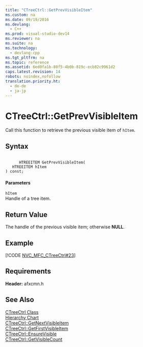 ```yaml
---
title: "CTreeCtrl::GetPrevVisibleItem"
ms.custom: na
ms.date: 09/19/2016
ms.devlang: 
  - C++
ms.prod: visual-studio-dev14
ms.reviewer: na
ms.suite: na
ms.technology: 
  - devlang-cpp
ms.tgt_pltfrm: na
ms.topic: reference
ms.assetid: 6ed0fa1b-80f5-4b0b-819c-ecb82c9961d2
caps.latest.revision: 14
robots: noindex,nofollow
translation.priority.ht: 
  - de-de
  - ja-jp
---
```

# CTreeCtrl::GetPrevVisibleItem
Call this function to retrieve the previous visible item of `hItem`.  
  
## Syntax  
  
```  
  
      HTREEITEM GetPrevVisibleItem(  
   HTREEITEM hItem   
) const;  
```  
  
#### Parameters  
 `hItem`  
 Handle of a tree item.  
  
## Return Value  
 The handle of the previous visible item; otherwise **NULL**.  
  
## Example  
 [!CODE [NVC_MFC_CTreeCtrl#23](../CodeSnippet/VS_Snippets_Cpp/NVC_MFC_CTreeCtrl#23)]  
  
## Requirements  
 **Header:** afxcmn.h  
  
## See Also  
 [CTreeCtrl Class](../vs140/CTreeCtrl-Class.md)   
 [Hierarchy Chart](../vs140/Hierarchy-Chart.md)   
 [CTreeCtrl::GetNextVisibleItem](../vs140/CTreeCtrl--GetNextVisibleItem.md)   
 [CTreeCtrl::GetFirstVisibleItem](../vs140/CTreeCtrl--GetFirstVisibleItem.md)   
 [CTreeCtrl::EnsureVisible](../vs140/CTreeCtrl--EnsureVisible.md)   
 [CTreeCtrl::GetVisibleCount](../vs140/CTreeCtrl--GetVisibleCount.md)